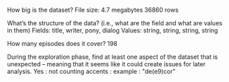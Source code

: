 How big is the dataset?
File size: 4.7 megabytes
36860 rows

What’s the structure of the data? (i.e., what are the field and what are values in them)
Fields: title, writer, pony, dialog
Values: string, string, string, string

How many episodes does it cover?
198

During the exploration phase, find at least one aspect of the dataset that is unexpected – meaning that it seems like it could create issues for later analysis.
Yes : not counting accents : example : "de(e9)cor"

